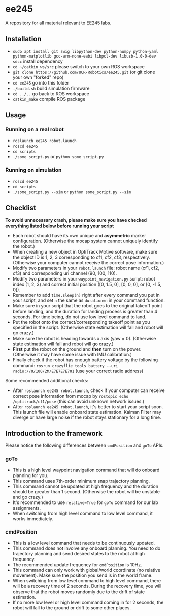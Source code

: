 # ee245
A repository for all material relevant to EE245 labs.

## Installation
- `sudo apt install git swig libpython-dev python-numpy python-yaml python-matplotlib gcc-arm-none-eabi libpcl-dev libusb-1.0-0-dev sdcc` install dependency
- `cd ~/catkin_ws/src` please switch to your own ROS workspace
- `git clone https://github.com/UCR-Robotics/ee245.git` (or git clone your own "forked" repo)
- `cd ee245`  go into this folder
- `./build.sh`   build simulation firmware
- `cd ../..`  go back to ROS workspace
- `catkin_make`  compile ROS package

## Usage
### Running on a real robot
- `roslaunch ee245 robot.launch`
- `roscd ee245`
- `cd scripts`
- `./some_script.py` or `python some_script.py`

### Running on simulation
- `roscd ee245`
- `cd scripts`
- `./some_script.py --sim` or `python some_script.py --sim`

## Checklist
**To avoid unnecessary crash, please make sure you have checked everything listed below before running your script**
- Each robot should have its own unique and **asymmetric** marker configuration.
(Otherwise the mocap system cannot uniquely identify the robot.)
- When creating a new object in OptiTrack Motive software, make sure the object ID
is 1, 2, 3 corresponding to cf1, cf2, cf3, respectively.
(Otherwise your computer cannot receive the correct pose information.)
- Modify two parameters in your `robot.launch` file:
robot name (cf1, cf2, cf3) and corresponding uri channel (90, 100, 110).
- Modify two parameters in your `waypoint_navigation.py` script:
robot index (1, 2, 3) and correct initial position ([0, 1.5, 0], [0, 0, 0], or [0, -1.5, 0]).
- Remember to add `time.sleep(n)` right after every command you put in your script,
and set `n` the same as `duration=n` in your command function.
- Make sure in your script that the robot goes to the original takeoff point before landing,
and the duration for landing process is greater than 4 seconds.
For time being, do not use low level command to land.
- Put the robot onto the correct/corresponding takeoff point as you specified in the script.
(Otherwise state estimation will fail and robot will go crazy.)
- Make sure the robot is heading towards x axis (yaw = 0).
(Otherwise state estimation will fail and robot will go crazy.)
- **First** put the robot on the ground and **then** turn on the power.
(Otherwise it may have some issue with IMU calibration.)
- Finally check if the robot has enough battery voltage by the following command:
`rosrun crazyflie_tools battery --uri radio://0/100/2M/E7E7E7E701`
(use your correct radio address)

Some recommended additional checks:
- After `roslaunch ee245 robot.launch`, check if your computer can receive correct
pose information from mocap by `rostopic echo /optitrack/cf1/pose`
(this can avoid unknown network issues.)
- After `roslaunch ee245 robot.launch`, it's better to start your script soon.
This launch file will enable onboard state estimation.
Kalman Filter may diverge or have large noise if the robot stays stationary for a long time.

## Introduction to the framework
Please notice the following differences between `cmdPosition` and `goTo` APIs.
### goTo
- This is a high level waypoint navigation command that will do onboard planning for you.
- This command uses 7th-order minimum snap trajectory planning.
- This command cannot be updated at high frequency and the duration should be greater than 1 second.
(Otherwise the robot will be unstable and go crazy.)
- It's recommended to use `relative=True` for `goTo` command for our lab assignments.
- When switching from high level command to low level command, it works immediately.

### cmdPosition
- This is a low level command that needs to be continuously updated.
- This command does not involve any onboard planning.
You need to do trajectory planning and send desired states to the robot at high frequency.
- The recommended update frequency for `cmdPosition` is 10Hz.
- This command can only work with global/world coordinate (no relative movement).
Make sure the position you send is in the world frame.
- When switching from low level command to high level command,
there will be a recovery time of 2 seconds.
During the recovery time, you will observe that the robot moves randomly
due to the drift of state estimation.
- If no more low level or high level command coming in for 2 seconds,
the robot will fall to the ground or drift to some other places.

